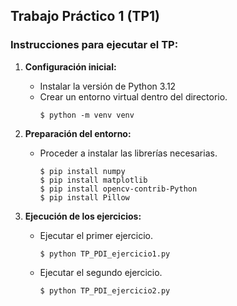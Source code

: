 ## Trabajo Práctico 1 (TP1)

### Instrucciones para ejecutar el TP:

1. **Configuración inicial:**
   - Instalar la versión de Python 3.12
   - Crear un entorno virtual dentro del directorio.
     ```
     $ python -m venv venv
     ```

2. **Preparación del entorno:**

   - Proceder a instalar las librerías necesarias.
     ```
     $ pip install numpy
     $ pip install matplotlib
     $ pip install opencv-contrib-Python
     $ pip install Pillow
     ```

3. **Ejecución de los ejercicios:**

   - Ejecutar el primer ejercicio.
     ```
     $ python TP_PDI_ejercicio1.py
     ```
   - Ejecutar el segundo ejercicio.
     ```
     $ python TP_PDI_ejercicio2.py
     ```


